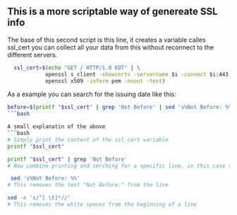## This is a more scriptable way of genereate SSL info


The base of this second script is this line, it creates a variable calles ssl_cert you can collect all your data from this without reconnect to the different servers.

```bash
  ssl_cert=$(echo "GET / HTTP/1.0 EOT" | \
			openssl s_client -showcerts -servername $i -connect $i:443 2>/dev/null | \
			openssl x509 -inform pem -noout -text)
```


As a example you can search for the issuing date like this:

```bash
before=$(printf "$ssl_cert" | grep 'Not Before' | sed 's%Not Before: %%' |  sed -e 's/^[ \t]*//'  )
```bash

A small explanatin of the above
```bash
# Simply print the content of the ssl_cert variable
printf "$ssl_cert"
```
```bash
printf "$ssl_cert" | grep 'Not Before'
# Now combine printing and serching for a specific line, in this case search for the ling with the content "Not Before"
```

```bash
 sed 's%Not Before: %%'
# This removes the text "Not Before:" from the line
```

```bash
sed -e 's/^[ \t]*//'
# This removes the white spaces from the beginning of a line
```



